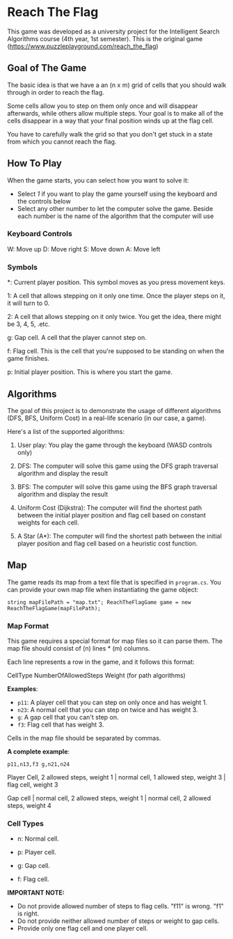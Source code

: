 # Reach The Flag

This game was developed as a university project for the Intelligent Search Algorithms course (4th year, 1st semester).
This is the original game (https://www.puzzleplayground.com/reach_the_flag)

## Goal of The Game

The basic idea is that we have a an (n x m) grid of cells that you should walk through in order to reach the flag.

Some cells allow you to step on them only once and will disappear afterwards, while others allow multiple steps. Your goal
is to make all of the cells disappear in a way that your final position winds up at the flag cell.

You have to carefully walk the grid so that you don't get stuck in a state from which you cannot reach the flag.

## How To Play

When the game starts, you can select how you want to solve it:

- Select *1* if you want to play the game yourself using the keyboard and the controls below
- Select any other number to let the computer solve the game. Beside each number is the name of the algorithm that the computer will use

### Keyboard Controls

W: Move up
D: Move right
S: Move down
A: Move left

### Symbols

*: Current player position. This symbol moves as you press movement keys.

1: A cell that allows stepping on it only one time. Once the player steps on it, it will turn to 0.

2: A cell that allows stepping on it only twice. You get the idea, there might be 3, 4, 5, .etc.

g: Gap cell. A cell that the player cannot step on.

f: Flag cell. This is the cell that you're supposed to be standing on when the game finishes.

p: Initial player position. This is where you start the game.

## Algorithms

The goal of this project is to demonstrate the usage of different algorithms (DFS, BFS, Uniform Cost) in a real-life scenario (in our case, a game).

Here's a list of the supported algorithms:

1. User play: You play the game through the keyboard (WASD controls only)

2. DFS: The computer will solve this game using the DFS graph traversal algorithm and display the result

3. BFS: The computer will solve this game using the BFS graph traversal algorithm and display the result

4. Uniform Cost (Dijkstra): The computer will find the shortest path between the initial player position and flag cell based on constant weights for each cell.

5. A Star (A*): The computer will find the shortest path between the initial player position and flag cell based on a heuristic cost function.

## Map

The game reads its map from a text file that is specified in `program.cs`. You can provide your own map file when instantiating the game object:

`
string mapFilePath = "map.txt";
ReachTheFlagGame game = new ReachTheFlagGame(mapFilePath);
`

### Map Format

This game requires a special format for map files so it can parse them. The map file should consist of (n) lines * (m) columns.

Each line represents a row in the game, and it follows this format:

CellType NumberOfAllowedSteps Weight (for path algorithms)

**Examples**:

- `p11`: A player cell that you can step on only once and has weight 1.
- `n23`: A normal cell that you can step on twice and has weight 3.
- `g`: A gap cell that you can't step on.
- `f3`: Flag cell that has weight 3.

Cells in the map file should be separated by commas.

**A complete example**:

`
p11,n13,f3
g,n21,n24
`

Player Cell, 2 allowed steps, weight 1 | normal cell, 1 allowed step, weight 3 | flag cell, weight 3

Gap cell | normal cell, 2 allowed steps, weight 1 | normal cell, 2 allowed steps, weight 4

### Cell Types

- n: Normal cell.

- p: Player cell.

- g: Gap cell.

- f: Flag cell.

**IMPORTANT NOTE:**

- Do not provide allowed number of steps to flag cells. "f11" is wrong. "f1" is right.
- Do not provide neither allowed number of steps or weight to gap cells.
- Provide only one flag cell and one player cell.
